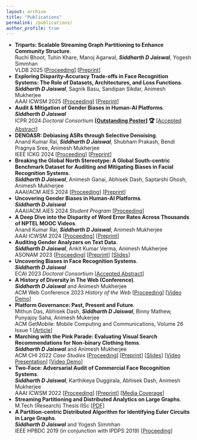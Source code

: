 ```yaml
---
layout: archive
title: "Publications"
permalink: /publications/
author_profile: true
--- 
```

- **Triparts: Scalable Streaming Graph Partitioning to Enhance Community Structure**.    
Ruchi Bhoot, Tuhin Khare, Manoj Agarwal, **_Siddharth D Jaiswal_**, Yogesh Simmhan    
VLDB 2025 [[Proceeding](https://www.vldb.org/pvldb/vol18/p2992-simmhan.pdf)]    [[Preprint]()]
- **Exploring Disparity-Accuracy Trade-offs in Face Recognition Systems: The Role of Datasets, Architectures, and Loss Functions**.    
**_Siddharth D Jaiswal_**, Sagnik Basu, Sandipan Sikdar, Animesh Mukherjee    
AAAI ICWSM 2025 [[Proceeding](https://ojs.aaai.org/index.php/ICWSM/article/view/35852)]    [[Preprint](https://arxiv.org/abs/2503.14138)]
- **Audit & Mitigation of Gender Biases in Human-AI Platforms**.    
**_Siddharth D Jaiswal_**    
ICPR 2024 _Doctoral Consortium_ **[[Outstanding Poster](https://drive.google.com/file/d/1lO55vFy_eCWBPUQStE_jECocbckkOHyZ/view?usp=sharing)] 🏆** [[Accepted Abstract](https://drive.google.com/file/d/1E1QOSOnTE9fysP7utM_3tPggmdt-1_tp/view?usp=sharing)]
- **DENOASR: Debiasing ASRs through Selective Denoising**.    
Anand Kumar Rai, **_Siddharth D Jaiswal_**, Shubham Prakash, Bendi Pragnya Sree, Animesh Mukherjee    
IEEE ICKG 2024 [[Proceeding](https://www.computer.org/csdl/proceedings-article/ickg/2024/088200a283/24sKnN8uLNS)]    [[Preprint](https://arxiv.org/abs/2410.16712)]
- **Breaking the Global North Stereotype: A Global South-centric Benchmark Dataset for Auditing and Mitigating Biases in Facial Recognition Systems**.    
**_Siddharth D Jaiswal_**, Animesh Ganai, Abhisek Dash, Saptarshi Ghosh, Animesh Mukherjee    
AAAI/ACM AIES 2024 [[Proceeding](https://ojs.aaai.org/index.php/AIES/article/view/31666)]    [[Preprint](https://arxiv.org/abs/2407.15810)]
- **Uncovering Gender Biases in Human-AI Platforms**.    
**_Siddharth D Jaiswal_**    
AAAI/ACM AIES 2024 _Student Program_ [[Proceeding](https://ojs.aaai.org/index.php/AIES/article/view/31898)]
- **A Deep Dive into the Disparity of Word Error Rates Across Thousands of NPTEL MOOC Videos**.    
Anand Kumar Rai, **_Siddharth D Jaiswal_**, Animesh Mukherjee    
AAAI ICWSM 2024 [[Proceeding](https://ojs.aaai.org/index.php/ICWSM/article/view/31390)]    [[Preprint](https://arxiv.org/abs/2307.10587)]
- **Auditing Gender Analyzers on Text Data**.    
**_Siddharth D Jaiswal_**, Ankit Kumar Verma, Animesh Mukherjee    
ASONAM 2023 [[Proceeding](https://dl.acm.org/doi/abs/10.1145/3625007.3627324)]    [[Preprint](https://arxiv.org/abs/2310.06061)]    [[Slides](https://docs.google.com/presentation/d/1jafjLurFTxM3q_RbA9E896NPx2IreRns0pjwt2ADIF0/edit?usp=sharing)]
- **Uncovering Biases in Face Recognition Systems**.    
**_Siddharth D Jaiswal_**    
ECAI 2023 _Doctoral Consortium_ [[Accepted Abstract](https://drive.google.com/file/d/1WFF9NzL4Vmdhf9a2iinx3QVD4gwWd3ah/view?usp=sharing)]
- **A History of Diversity in The Web (Conference)**.    
**_Siddharth D Jaiswal_** and Animesh Mukherjee    
ACM Web Conference 2023 _History of the Web_ [[Proceeding](https://dl.acm.org/doi/abs/10.1145/3543873.3585576)]    [[Video Demo](https://www.youtube.com/watch?v=Oe-GgBIHM3Q)]
- **Platform Governance: Past, Present and Future**.    
Mithun Das, Abhisek Dash, **_Siddharth D Jaiswal_**, Binny Mathew, Punyajoy Saha, Animesh Mukerjee    
ACM GetMobile: Mobile Computing and Communications, Volume 26 Issue 1 [[Article](https://dl.acm.org/doi/abs/10.1145/3539668.3539674)]
- **Marching with the Pink Parade: Evaluating Visual Search Recommendations for Non-binary Clothing Items**.    
**_Siddharth D Jaiswal_** and Animesh Mukherjee        
ACM CHI 2022 _Case Studies_ [[Proceeding](https://dl.acm.org/doi/abs/10.1145/3491101.3503572)]    [[Preprint](https://arxiv.org/abs/2112.02384)]    [[Slides]()]    [[Video Presentation](https://www.youtube.com/watch?v=1wQTqkoU6iE)]    [[Video Demo](https://drive.google.com/file/d/15U44__xXpnGRp3c65uH0_-TBcRwCWS3o/view)]    
- **Two-Face: Adversarial Audit of Commercial Face Recognition Systems**.    
**_Siddharth D Jaiswal_**, Karthikeya Duggirala, Abhisek Dash, Animesh Mukherjee        
AAAI ICWSM 2022 [[Proceeding](https://ojs.aaai.org/index.php/ICWSM/article/view/19300)]    [[Preprint](https://arxiv.org/abs/2111.09137)]    [[Media Coverage](https://www.youtube.com/watch?v=uIcjMGOlD-4)]
- **Streaming Partitioning and Distributed Analytics on Large Graphs**.    
M.Tech (Research) Thesis IISc [[PDF](https://drive.google.com/file/d/13dc-13gCk9GVGtDSd0LeyXSu6dHPV4q7/view)]    
- **A Partition-centric Distributed Algorithm for Identifying Euler Circuits in Large Graphs**.    
**_Siddharth D Jaiswal_** and Yogesh Simmhan    
IEEE HPBDC 2019 (in conjunction with IPDPS 2019) [[Proceeding](https://ieeexplore.ieee.org/document/8778292/)]

